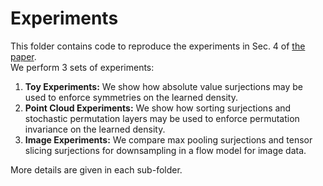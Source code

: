 # Experiments

This folder contains code to reproduce the experiments in Sec. 4 of [the paper](https://arxiv.org/abs/2007.02731).  
We perform 3 sets of experiments:
1. **Toy Experiments:** We show how absolute value surjections may be used to enforce symmetries on the learned density.
1. **Point Cloud Experiments:** We show how sorting surjections and stochastic permutation layers may be used to enforce permutation invariance on the learned density.
1. **Image Experiments:** We compare max pooling surjections and tensor slicing surjections for downsampling in a flow model for image data.

More details are given in each sub-folder.
